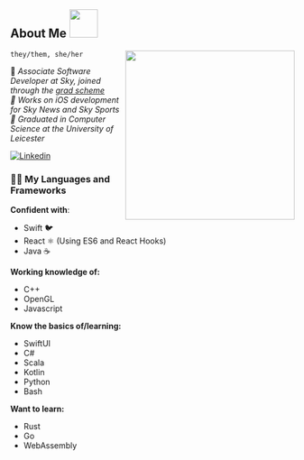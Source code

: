 <h2> About Me <img src="https://media0.giphy.com/media/QZy66oggJPGPJiAijf/giphy.gif" width="50"></h2>
<img align='right' src="https://cdn141.picsart.com/300081205147211.png" width="300">

`they/them, she/her`

<p>🌸 <em>Associate Software Developer at Sky, joined through the <a href="https://careers.sky.com/earlycareers/graduateprogrammes/">grad scheme</a></br>🌸 Works on iOS development for Sky News and Sky Sports</br>🌸 Graduated in Computer Science at the University of Leicester
</em></p>

[![Linkedin](https://img.shields.io/badge/-LinkedIn-blue?style=flat-square&logo=Linkedin&logoColor=white&link=https://www.linkedin.com/in/anna-hayhurst-98aa58140/)](https://www.linkedin.com/in/anna-hayhurst-98aa58140/)


### ✍🏻 My Languages and Frameworks

**Confident with**:
* Swift 🐦
* React ⚛️ (Using ES6 and React Hooks)
* Java ☕

**Working knowledge of:**
* C++
* OpenGL
* Javascript

**Know the basics of/learning:**
* SwiftUI
* C#
* Scala
* Kotlin
* Python
* Bash

**Want to learn:**
* Rust
* Go
* WebAssembly
